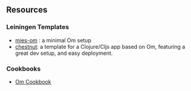 ## Resources

### Leiningen Templates

- [mies-om](https://github.com/swannodette/mies-om) : a minimal Om setup
- [chestnut](https://github.com/plexus/chestnut): a template for a Clojure/Cljs app based on Om, featuring a great dev setup, and easy deployment.

### Cookbooks

- [Om Cookbook](https://github.com/om-cookbook/om-cookbook)